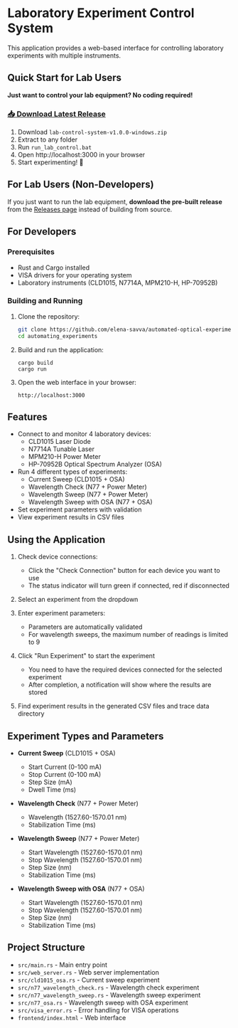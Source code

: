 # Laboratory Experiment Control System

This application provides a web-based interface for controlling laboratory experiments with multiple instruments.

## Quick Start for Lab Users

**Just want to control your lab equipment? No coding required!**

### [📥 Download Latest Release](https://github.com/yourusername/automating_experiments/releases/latest)

1. Download `lab-control-system-v1.0.0-windows.zip` 
2. Extract to any folder
3. Run `run_lab_control.bat`
4. Open http://localhost:3000 in your browser
5. Start experimenting! 🔬


## For Lab Users (Non-Developers)

If you just want to run the lab equipment, **download the pre-built release** from the [Releases page](https://github.com/elena-savva/automated-optical-experiments-v2/releases) instead of building from source.

## For Developers

### Prerequisites
- Rust and Cargo installed
- VISA drivers for your operating system
- Laboratory instruments (CLD1015, N7714A, MPM210-H, HP-70952B)

### Building and Running

1. Clone the repository:
   ```bash
   git clone https://github.com/elena-savva/automated-optical-experiments-v2.git
   cd automating_experiments
   ```

3. Build and run the application:
   ```
   cargo build
   cargo run
   ```

4. Open the web interface in your browser:
   ```
   http://localhost:3000
   ```
   
## Features

- Connect to and monitor 4 laboratory devices:
  - CLD1015 Laser Diode
  - N7714A Tunable Laser
  - MPM210-H Power Meter
  - HP-70952B Optical Spectrum Analyzer (OSA)
- Run 4 different types of experiments:
  - Current Sweep (CLD1015 + OSA)
  - Wavelength Check (N77 + Power Meter)
  - Wavelength Sweep (N77 + Power Meter)
  - Wavelength Sweep with OSA (N77 + OSA)
- Set experiment parameters with validation
- View experiment results in CSV files

## Using the Application

1. Check device connections:
   - Click the "Check Connection" button for each device you want to use
   - The status indicator will turn green if connected, red if disconnected

2. Select an experiment from the dropdown

3. Enter experiment parameters:
   - Parameters are automatically validated
   - For wavelength sweeps, the maximum number of readings is limited to 9

4. Click "Run Experiment" to start the experiment
   - You need to have the required devices connected for the selected experiment
   - After completion, a notification will show where the results are stored

5. Find experiment results in the generated CSV files and trace data directory

## Experiment Types and Parameters

- **Current Sweep** (CLD1015 + OSA)
  - Start Current (0-100 mA)
  - Stop Current (0-100 mA)
  - Step Size (mA)
  - Dwell Time (ms)

- **Wavelength Check** (N77 + Power Meter)
  - Wavelength (1527.60-1570.01 nm)
  - Stabilization Time (ms)

- **Wavelength Sweep** (N77 + Power Meter)
  - Start Wavelength (1527.60-1570.01 nm)
  - Stop Wavelength (1527.60-1570.01 nm)
  - Step Size (nm)
  - Stabilization Time (ms)

- **Wavelength Sweep with OSA** (N77 + OSA)
  - Start Wavelength (1527.60-1570.01 nm)
  - Stop Wavelength (1527.60-1570.01 nm)
  - Step Size (nm)
  - Stabilization Time (ms)

## Project Structure

- `src/main.rs` - Main entry point
- `src/web_server.rs` - Web server implementation
- `src/cld1015_osa.rs` - Current sweep experiment
- `src/n77_wavelength_check.rs` - Wavelength check experiment
- `src/n77_wavelength_sweep.rs` - Wavelength sweep experiment
- `src/n77_osa.rs` - Wavelength sweep with OSA experiment
- `src/visa_error.rs` - Error handling for VISA operations
- `frontend/index.html` - Web interface
